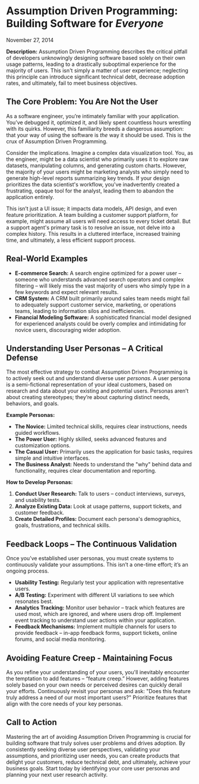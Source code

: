 # Assumption Driven Programming: Building Software for _Everyone_

November 27, 2014

**Description:** Assumption Driven Programming describes the critical pitfall of developers unknowingly designing software based solely on their own usage patterns, leading to a drastically suboptimal experience for the majority of users. This isn't simply a matter of user experience; neglecting this principle can introduce significant technical debt, decrease adoption rates, and ultimately, fail to meet business objectives.

## The Core Problem: You Are Not the User

As a software engineer, you’re intimately familiar with your application. You’ve debugged it, optimized it, and likely spent countless hours wrestling with its quirks. However, this familiarity breeds a dangerous assumption: that your way of using the software is _the_ way it should be used. This is the crux of Assumption Driven Programming.

Consider the implications. Imagine a complex data visualization tool. You, as the engineer, might be a data scientist who primarily uses it to explore raw datasets, manipulating columns, and generating custom charts. However, the majority of your users might be marketing analysts who simply need to generate high-level reports summarizing key trends. If your design prioritizes the data scientist's workflow, you've inadvertently created a frustrating, opaque tool for the analyst, leading them to abandon the application entirely.

This isn’t just a UI issue; it impacts data models, API design, and even feature prioritization. A team building a customer support platform, for example, might assume all users will need access to every ticket detail. But a support agent's primary task is to resolve an issue, not delve into a complex history. This results in a cluttered interface, increased training time, and ultimately, a less efficient support process.

## Real-World Examples

- **E-commerce Search:** A search engine optimized for a power user – someone who understands advanced search operators and complex filtering – will likely miss the vast majority of users who simply type in a few keywords and expect relevant results.
- **CRM System:** A CRM built primarily around sales team needs might fail to adequately support customer service, marketing, or operations teams, leading to information silos and inefficiencies.
- **Financial Modeling Software:** A sophisticated financial model designed for experienced analysts could be overly complex and intimidating for novice users, discouraging wider adoption.

## Understanding User Personas – A Critical Defense

The most effective strategy to combat Assumption Driven Programming is to actively seek out and understand diverse user _personas_. A user persona is a semi-fictional representation of your ideal customers, based on research and data about your existing and potential users. Personas aren’t about creating stereotypes; they’re about capturing distinct needs, behaviors, and goals.

**Example Personas:**

- **The Novice:** Limited technical skills, requires clear instructions, needs guided workflows.
- **The Power User:** Highly skilled, seeks advanced features and customization options.
- **The Casual User:** Primarily uses the application for basic tasks, requires simple and intuitive interfaces.
- **The Business Analyst:** Needs to understand the "why" behind data and functionality, requires clear documentation and reporting.

**How to Develop Personas:**

1.  **Conduct User Research:** Talk to users – conduct interviews, surveys, and usability tests.
2.  **Analyze Existing Data:** Look at usage patterns, support tickets, and customer feedback.
3.  **Create Detailed Profiles:** Document each persona's demographics, goals, frustrations, and technical skills.

## Feedback Loops – The Continuous Validation

Once you’ve established user personas, you must create systems to continuously validate your assumptions. This isn’t a one-time effort; it’s an ongoing process.

- **Usability Testing:** Regularly test your application with representative users.
- **A/B Testing:** Experiment with different UI variations to see which resonates best.
- **Analytics Tracking:** Monitor user behavior – track which features are used most, which are ignored, and where users drop off. Implement event tracking to understand user actions within your application.
- **Feedback Mechanisms:** Implement multiple channels for users to provide feedback – in-app feedback forms, support tickets, online forums, and social media monitoring.

## Avoiding Feature Creep - Maintaining Focus

As you refine your understanding of your users, you'll inevitably encounter the temptation to add features – “feature creep.” However, adding features solely based on your own needs or perceived desires can quickly derail your efforts. Continuously revisit your personas and ask: "Does this feature truly address a need of our most important users?" Prioritize features that align with the core needs of your key personas.

## Call to Action

Mastering the art of avoiding Assumption Driven Programming is crucial for building software that truly solves user problems and drives adoption. By consistently seeking diverse user perspectives, validating your assumptions, and prioritizing user needs, you can create products that delight your customers, reduce technical debt, and ultimately, achieve your business goals. Start today by identifying your core user personas and planning your next user research activity.

```

```
